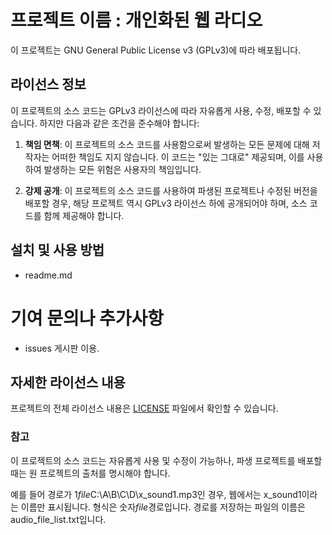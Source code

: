 # 프로젝트 이름 : 개인화된 웹 라디오
이 프로젝트는 GNU General Public License v3 (GPLv3)에 따라 배포됩니다.

## 라이선스 정보

이 프로젝트의 소스 코드는 GPLv3 라이선스에 따라 자유롭게 사용, 수정, 배포할 수 있습니다. 하지만 다음과 같은 조건을 준수해야 합니다:

1. **책임 면책**: 이 프로젝트의 소스 코드를 사용함으로써 발생하는 모든 문제에 대해 저작자는 어떠한 책임도 지지 않습니다. 이 코드는 "있는 그대로" 제공되며, 이를 사용하여 발생하는 모든 위험은 사용자의 책임입니다.

2. **강제 공개**: 이 프로젝트의 소스 코드를 사용하여 파생된 프로젝트나 수정된 버전을 배포할 경우, 해당 프로젝트 역시 GPLv3 라이선스 하에 공개되어야 하며, 소스 코드를 함께 제공해야 합니다.

## 설치 및 사용 방법
- readme.md

# 기여 문의나 추가사항
- issues 게시판 이용.

## 자세한 라이선스 내용
프로젝트의 전체 라이선스 내용은 [LICENSE](LICENSE) 파일에서 확인할 수 있습니다.

### 참고
이 프로젝트의 소스 코드는 자유롭게 사용 및 수정이 가능하나, 파생 프로젝트를 배포할 때는 원 프로젝트의 출처를 명시해야 합니다.

예를 들어 경로가 1*file*C:\A\B\C\D\x_sound1.mp3인 경우, 웹에서는 x_sound1이라는 이름만 표시됩니다. 
형식은 숫자*file*경로입니다. 
경로를 저장하는 파일의 이름은 audio_file_list.txt입니다.
